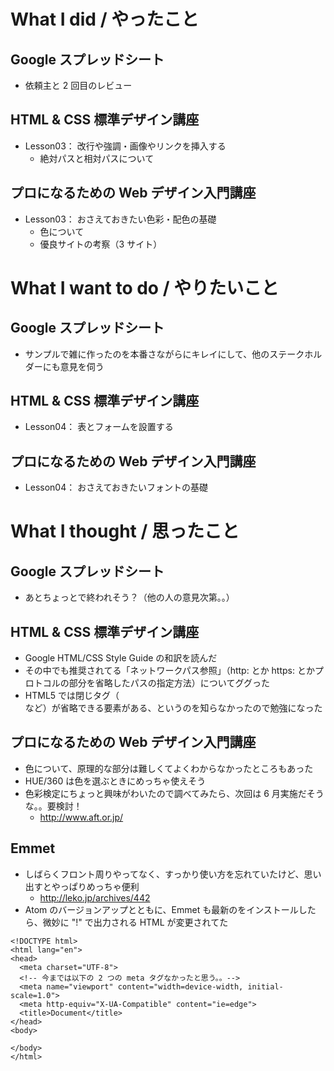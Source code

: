 # What I did / やったこと
## Google スプレッドシート
- 依頼主と 2 回目のレビュー

## HTML & CSS 標準デザイン講座
- Lesson03： 改行や強調・画像やリンクを挿入する
    - 絶対パスと相対パスについて

## プロになるための Web デザイン入門講座
- Lesson03： おさえておきたい色彩・配色の基礎
    - 色について
    - 優良サイトの考察（3 サイト）

# What I want to do / やりたいこと
## Google スプレッドシート
- サンプルで雑に作ったのを本番さながらにキレイにして、他のステークホルダーにも意見を伺う

## HTML & CSS 標準デザイン講座
- Lesson04： 表とフォームを設置する

## プロになるための Web デザイン入門講座
- Lesson04： おさえておきたいフォントの基礎

# What I thought / 思ったこと
## Google スプレッドシート
- あとちょっとで終われそう？（他の人の意見次第。。）

## HTML & CSS 標準デザイン講座
- Google HTML/CSS Style Guide の和訳を読んだ
- その中でも推奨されてる「ネットワークパス参照」（http: とか https: とかプロトコルの部分を省略したパスの指定方法）についてググった
- HTML5 では閉じタグ（</li> など）が省略できる要素がある、というのを知らなかったので勉強になった

## プロになるための Web デザイン入門講座
- 色について、原理的な部分は難しくてよくわからなかったところもあった
- HUE/360 は色を選ぶときにめっちゃ使えそう
- 色彩検定にちょっと興味がわいたので調べてみたら、次回は 6 月実施だそうな。。要検討！
    - http://www.aft.or.jp/

## Emmet
- しばらくフロント周りやってなく、すっかり使い方を忘れていたけど、思い出すとやっぱりめっちゃ便利
    - http://leko.jp/archives/442
- Atom のバージョンアップとともに、Emmet も最新のをインストールしたら、微妙に "!" で出力される HTML が変更されてた
```
<!DOCTYPE html>
<html lang="en">
<head>
  <meta charset="UTF-8">
  <!-- 今までは以下の 2 つの meta タグなかったと思う。。-->
  <meta name="viewport" content="width=device-width, initial-scale=1.0">
  <meta http-equiv="X-UA-Compatible" content="ie=edge">
  <title>Document</title>
</head>
<body>

</body>
</html>
```
